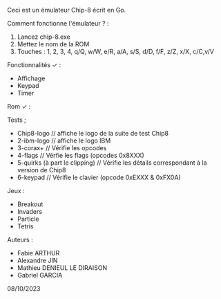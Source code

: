 Ceci est un émulateur Chip-8 écrit en Go.


Comment fonctionne l'émulateur ? : 

1. Lancez chip-8.exe
2. Mettez le nom de la ROM
3. Touches : 1, 2, 3, 4, q/Q, w/W, e/R, a/A, s/S, d/D, f/F, z/Z, x/X, c/C,v/V

Fonctionnalités ✓ : 

- Affichage
- Keypad 
- Timer 

Rom ✓ :

Tests ;
- Chip8-logo   // affiche le logo de la suite de test Chip8
- 2-ibm-logo   // affiche le logo IBM
- 3-corax+     // Vérifie les opcodes
- 4-flags      // Vérfie les flags (opcodes 0x8XXX)
- 5-quirks (à part le clipping)  // Vérifie les détails correspondant à la version de Chip8
- 6-keypad     // Vérifie le clavier (opcode 0xEXXX & 0xFX0A)

Jeux :
- Breakout
- Invaders
- Particle
- Tetris

Auteurs :
- Fabie ARTHUR
- Alexandre JIN
- Mathieu DENIEUL LE DIRAISON
- Gabriel GARCIA


08/10/2023
